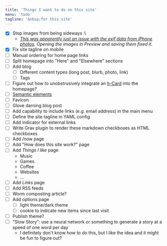 ```yaml
---
title: 'Things I want to do on this site'
menu: 'todo'
tagline: '&nbsp;for this site'
---
```


- [x] Stop images from being sideways :\ 
   - *[This was apparently just an issue with the exif data from iPhone photos](https://stackoverflow.com/questions/20290419/why-do-my-webpage-images-appear-sideways-in-my-html-but-correct-when-in-full-scr). Opening the images in Preview and saving them fixed it.*
- [x] Fix site tagline on mobile
- [ ] Manual ordering for home page links
- [ ] Split homepage into "Here" and "Elsewhere" sections
- [ ] Add blog
    - [ ] Different content types (long post, blurb, photo, link)
    - [ ] Tags
- [ ] Figure out how to unobstrusively integrate an  [h-Card](http://microformats.org/wiki/h-card) into the homepage?
- [ ] [Semantic elements](https://developer.mozilla.org/en-US/docs/Glossary/Semantics)
- [ ] Favicon
- [ ] Glove darning blog post
- [ ] Add capability to include links (e.g. email address) in the main menu
- [ ] Define the site tagline in YAML config
- [ ] Add indicator for external links
- [ ] Write Grav plugin to render these markdown checkboxes as HTML checkboxes
- [ ] Add /now page
- [ ] Add "How does this site work?" page
- [ ] Add *Things I like* page
    - Music
    - Games
    - Coffee
    - Websites
    - ...
- [ ] Add *Links* page
- [ ] Add RSS feeds
- [ ] Worm composting article?
- [ ] Add options page
    - [ ] light theme/dark theme
    - [ ] cookie to indicate new items since last visit
- [ ] Publish theme?
- [ ] "Slow Story": use a neural network or something to generate a story at a speed of one word per day
    - I definitely don't know how to do this, but I like the idea and it might be fun to figure out?

